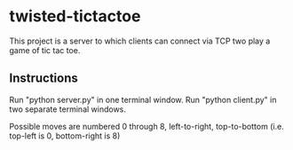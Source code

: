 twisted-tictactoe
=================

This project is a server to which clients can connect via TCP two play a game of tic tac toe.

## Instructions
Run "python server.py" in one terminal window.
Run "python client.py" in two separate terminal windows. 

Possible moves are numbered 0 through 8, left-to-right, top-to-bottom (i.e. top-left is 0, bottom-right is 8)
